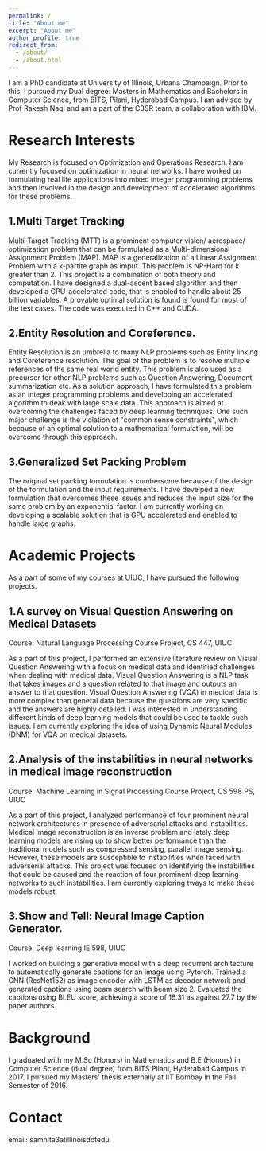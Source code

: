 ```yaml
---
permalink: /
title: "About me"
excerpt: "About me"
author_profile: true
redirect_from: 
  - /about/
  - /about.html
---
```


I am a PhD candidate at University of Illinois, Urbana Champaign. Prior to this, I pursued my Dual degree: Masters in Mathematics and Bachelors in Computer Science, from BITS, Pilani, Hyderabad Campus. I am advised by Prof Rakesh Nagi and am a part of the C3SR team, a collaboration with IBM. 

Research Interests
======
My Research is focused on Optimization and Operations Research. I am currently focused on optimization in neural networks. I have worked on formulating real life applications into mixed integer programming problems and then involved in the design and development of accelerated algorithms for these problems. 

1.Multi Target Tracking
-----

Multi-Target Tracking (MTT) is a prominent computer vision/ aerospace/ optimization problem that can be formulated as a Multi-dimensional Assignment Problem (MAP). MAP is a generalization of a Linear Assignment Problem with a k-partite graph as imput. This problem is NP-Hard for k greater than 2. This project is a combination of both theory and computation. I have designed a dual-ascent based algorithm and then developed a GPU-accelerated code, that is enabled to handle about 25 billion variables. A provable optimal solution is found is found for most of the test cases. The code was executed in C++ and CUDA. 

 
2.Entity Resolution and Coreference.
-----
Entity Resolution is an umbrella to many NLP problems such as Entity linking and Coreference resolution. The goal of the problem is to resolve multiple references of the same real world entity. This problem is also used as a precursor for other NLP problems such as Question Answering, Document summarization etc. As a solution approach, I have formulated this problem as an integer programming problems and developing an accelerated algorithm to deak with large scale data. This approach is aimed at overcoming the challenges faced by deep learning techniques. One such major challenge is the violation of "common sense constraints", which because of an optimal solution to a mathematical formulation, will be overcome through this approach. 

3.Generalized Set Packing Problem 
-----

The original set packing formulation is cumbersome because of the design of the formulation and the input requirements. I have develped a new formulation that overcomes these issues and reduces the input size for the same problem by an exponential factor. I am currently working on developing a scalable solution that is GPU accelerated and enabled to handle large graphs.  

Academic Projects
======
As a part of some of my courses at UIUC, I have pursued the following projects. 




1.A survey on Visual Question Answering on Medical Datasets
-----

Course: Natural Language Processing Course Project, CS 447, UIUC

As a part of this project, I performed an extensive literature review on Visual Question Answering with a focus on medical data and identified challenges when dealing with medical data. Visual Question Answering is a NLP task that takes images and a question related to that image and outputs an answer to that question.  Visual Question Answering (VQA) in medical data is more complex than general data because the questions are very specific and the answers are highly detailed. I was interested in understanding different kinds of deep learning models that could be used to tackle such issues. I am currently exploring the idea of using Dynamic Neural Modules (DNM) for VQA on medical datasets. 



2.Analysis of the instabilities in neural networks in medical image reconstruction
-----


Course: Machine Learning in Signal Processing Course Project, CS 598 PS, UIUC

As a part of this project, I analyzed performance of four prominent neural network architectures in presence of adversarial attacks and instabilities. Medical image reconstruction is an inverse problem and lately deep learning models are rising up to show better performance than the traditional models such as compressed sensing, parallel image sensing. However, these models are susceptible to instabilities when faced with adverserial attacks. This project was focused on identifying the instabilities that could be caused and the reaction of four prominent deep learning networks to such instabilities. I am currently exploring tways to make these models robust.  


3.Show and Tell: Neural Image Caption Generator. 
-----
Course: Deep learning IE 598, UIUC

I worked on building a generative model with a deep recurrent architecture to automatically generate captions for an image using Pytorch. Trained a CNN (ResNet152) as image encoder with LSTM as decoder network and generated captions using beam search with beam size 2. Evaluated the captions using BLEU score, achieving a score of 16.31 as against 27.7 by the paper authors.

Background
=====
I graduated with my M.Sc (Honors) in Mathematics and B.E (Honors) in Computer Science (dual degree) from BITS Pilani, Hyderabad Campus in 2017. I pursued my Masters' thesis externally at IIT Bombay in the Fall Semester of 2016. 


Contact
=====
email: samhita3atillinoisdotedu

